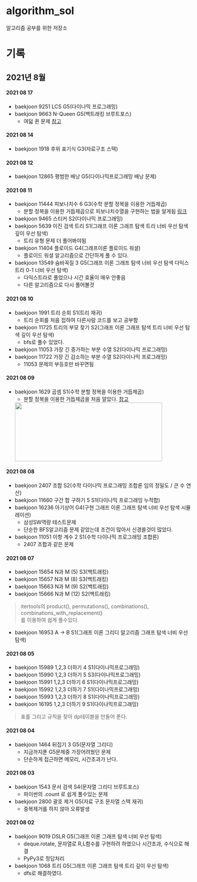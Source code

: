 # algorithm_sol  
알고리즘 공부를 위한 저장소  

# 기록
## 2021년 8월
#### 2021 08 17
  - baekjoon 9251 LCS G5(다이나믹 프로그래밍)
  - baekjoon 9663 N-Queen G5(백트래킹 브루트포스)
    - 여덟 퀸 문제 [참고](https://ko.wikipedia.org/wiki/%EC%97%AC%EB%8D%9F_%ED%80%B8_%EB%AC%B8%EC%A0%9C)

#### 2021 08 14
  - baekjoon 1918 후위 표기식 G3(자료구조 스택)


#### 2021 08 12
  - baekjoon 12865 평범한 배낭 G5(다이나믹프로그래밍 배낭 문제)

#### 2021 08 11
  - baekjoon 11444 피보나치수 6 G3(수학 분할 정복을 이용한 거듭제곱)
    - 분할 정복을 이용한 거듭제곱으로 피보나치수열을 구현하는 법을 알게됨 [링크](https://jow1025.tistory.com/101)
  - baekjoon 9465 스티커 S2(다이나믹 프로그래밍)
  - baekjoon 5639 이진 검색 트리 S1(그래프 이론 그래프 탐색 트리 너비 우선 탐색 깊이 우선 탐색)
    - 트리 유형 문제 더 풀어봐야됨
  - baekjoon 11404 플로이드 G4(그래프이론 플로이드 워셜)
    - 플로이드 워셜 알고리즘으로 간단하게 풀 수 있다.
  - baekjoon 13549 숨바꼭질 3 G5(그래프 이론 그래프 탐색 너비 우선 탐색 다익스트라 0-1 너비 우선 탐색)
    - 다익스트라로 풀었으나 시간 효율이 매우 안좋음
    - 다른 알고리즘으로 다시 풀어볼것

#### 2021 08 10
  - baekjoon 1991 트리 순회 S1(트리 재귀)
    - 트리 순회를 처음 접하여 다른사람 코드를 보고 공부함
  - baekjoon 11725 트리의 부모 찾기 S2(그래프 이론 그래프 탐색 트리 너비 우선 탐색 깊이 우선 탐색)
    - bfs로 풀수 있었다.
  - baekjoon 11053 가장 긴 증가하는 부분 수열 S2(다이나믹 프로그래밍)
  - baekjoon 11722 가장 긴 감소하는 부분 수열 S2(다이나믹 프로그래밍)
    - 11053 문제의 부등호만 바꾸면됨


#### 2021 08 09
  - baekjoon 1629 곱셈 S1(수학 분할 정복을 이용한 거듭제곱)
    - 분할 정복을 이용한 거듭제곱을 처음 알았다. [참고](https://mygumi.tistory.com/319)
    <img src = "https://media.vlpt.us/images/ghyeon1946/post/a118b128-f131-48d2-88a1-b2b4fccec6e5/image.png" width = "400" height = "160" >

#### 2021 08 08 
  - baekjoon 2407 조합 S2(수학 다이나믹 프로그래밍 조합론 임의 정밀도 / 큰 수 연산)
  - baekjoon 11660 구간 합 구하기 5 S1(다이나믹 프로그래밍 누적합)
  - baekjoon 16236 아기상어 G4(구현 그래프 이론 그래프 탐색 너비 우선 탐색 시뮬레이션)
    - 삼성SW역량 테스트문제
    - 단순한 BFS알고리즘 문제 같았는데 조건이 많아서 신경쓸것이 많았다.
  - baekjoon 11051 이항 계수 2 S1(수학 다이나믹 프로그래밍 조합론)
    - 2407 조합과 같은 문제


#### 2021 08 07  
  - baekjoon 15654 N과 M (5) S3(백트래킹)
  - baekjoon 15657 N과 M (8) S3(백트래킹)
  - baekjoon 15663 N과 M (9) S2(백트래킹)
  - baekjoon 15666 N과 M (12) S2(백트래킹)
  > itertools의 product(), permutations(), combinations(), combinations_with_replacement()  
  > 를 이용하여 쉽게 풀수있다.  
  - baekjoon 16953 A → B S1(그래프 이론 그리디 알고리즘 그래프 탐색 너비 우선 탐색)


  
#### 2021 08 05
  - baekjoon 15989 1,2,3 더하기 4 S1(다이나믹프로그래밍)
  - baekjoon 15990 1,2,3 더하기 5 S3(다이나믹프로그래밍)
  - baekjoon 15991 1,2,3 더하기 6 S1(다이나믹프로그래밍)
  - baekjoon 15992 1,2,3 더하기 7 S1(다이나믹프로그래밍)
  - baekjoon 15993 1,2,3 더하기 8 S1(다이나믹프로그래밍)
  - baekjoon 16195 1,2,3 더하기 9 S1(다이나믹프로그래밍)
  > 표를 그리고 규칙을 찾아 dp테이블을 만들어 푼다.


#### 2021 08 04
  - baekjoon 1464 뒤집기 3 G5(문자열 그리디)
    - 지금까지푼 G5문제중 가장어려웠던 문제
    - 단순하게 접근하면 메모리, 시간초과가 난다.

#### 2021 08 03
  - baekjoon 1543 문서 검색 S4(문자열 그리디 브루트포스)
    - 파이썬의 .count 로 쉽게 풀수있는 문제
  - baekjoon 2800 괄호 제거 G5(자료 구조 문자열 스택 재귀)
    - 중복제거를 하지 않아 오류발생

#### 2021 08 02
  - baekjoon 9019 DSLR G5(그래프 이론 그래프 탐색 너비 우선 탐색)
    - deque.rotate, 문자열로 R,L함수를 구현하려 하였으나 시간초과, 수식으로 해결
    - PyPy3로 정답처리
  - baekjoon 1068 트리 G5(그래프 이론 그래프 탐색 트리 깊이 우선 탐색)
    - dfs로 해결하였다.
